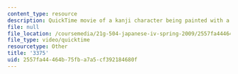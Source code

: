 ```yaml
---
content_type: resource
description: QuickTime movie of a kanji character being painted with a brush.
file: null
file_location: /coursemedia/21g-504-japanese-iv-spring-2009/2557fa44464b75fba7a5cf392184680f_3375.mov
file_type: video/quicktime
resourcetype: Other
title: '3375'
uid: 2557fa44-464b-75fb-a7a5-cf392184680f
---
```

